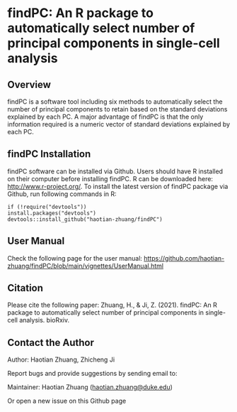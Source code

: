 # findPC: An R package to automatically select number of principal components in single-cell analysis
## Overview
findPC is a software tool including six methods to automatically select the number of principal components to retain based on the standard deviations explained by each PC. A major advantage of findPC is that the only information required is a numeric vector of standard deviations explained by each PC.

## findPC Installation
findPC software can be installed via Github. Users should have R installed on their computer before installing findPC. R can be downloaded here: http://www.r-project.org/. To install the latest version of findPC package via Github, run following commands in R:
```
if (!require("devtools"))
install.packages("devtools")
devtools::install_github("haotian-zhuang/findPC")
```
## User Manual
Check the following page for the user manual:
https://github.com/haotian-zhuang/findPC/blob/main/vignettes/UserManual.html

## Citation
Please cite the following paper: Zhuang, H., & Ji, Z. (2021). findPC: An R package to automatically select number of principal components in single-cell analysis. bioRxiv.

## Contact the Author
Author: Haotian Zhuang, Zhicheng Ji

Report bugs and provide suggestions by sending email to:

Maintainer: Haotian Zhuang (haotian.zhuang@duke.edu)

Or open a new issue on this Github page
